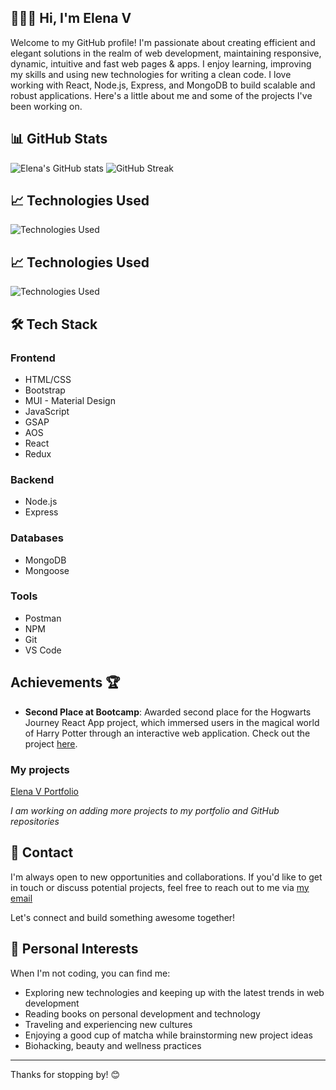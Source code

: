 
## 👩🏽‍💻 Hi, I'm Elena V

Welcome to my GitHub profile! I'm passionate about creating efficient and elegant solutions in the realm of web development, maintaining responsive, dynamic, intuitive and fast web pages & apps. I enjoy learning, improving my skills and using new technologies for writing a clean code. I love working with React, Node.js, Express, and MongoDB to build scalable and robust applications. Here's a little about me and some of the projects I've been working on.

## 📊 GitHub Stats

![Elena's GitHub stats](https://github-readme-stats.vercel.app/api?username=elenavrm&show_icons=true&theme=radical)
![GitHub Streak](https://github-readme-streak-stats.herokuapp.com/?user=elenavrm&theme=radical)



## 📈 Technologies Used

![Technologies Used](https://github-readme-stats.vercel.app/api/top-langs/?username=elenavrm&layout=compact&theme=radical)

## 📈 Technologies Used

![Technologies Used](https://github-readme-stats.vercel.app/api/top-langs/?username=elenavrm&layout=compact&theme=radical)

## 🛠 Tech Stack

### Frontend
- HTML/CSS
- Bootstrap
- MUI - Material Design
- JavaScript
- GSAP
- AOS
- React
- Redux

### Backend
- Node.js
- Express

### Databases
- MongoDB
- Mongoose

### Tools
- Postman
- NPM
- Git
- VS Code


## Achievements 🏆

- **Second Place at Bootcamp**: Awarded second place for the Hogwarts Journey React App project, which immersed users in the magical world of Harry Potter through an interactive web application. Check out the project [here](https://hogwarts-hp.netlify.app/).


### My projects

[Elena V Portfolio](https://elena-v.glitch.me/)

*I am working on adding more projects to my portfolio and GitHub repositories*



## 📧 Contact

I'm always open to new opportunities and collaborations. If you'd like to get in touch or discuss potential projects, feel free to reach out to me via [my email](mailto:ellena.vrm@gmail.com)

Let's connect and build something awesome together!


## 🎨 Personal Interests

When I'm not coding, you can find me:

- Exploring new technologies and keeping up with the latest trends in web development
- Reading books on personal development and technology
- Traveling and experiencing new cultures
- Enjoying a good cup of matcha while brainstorming new project ideas
- Biohacking, beauty and wellness practices

---

Thanks for stopping by! 😊
